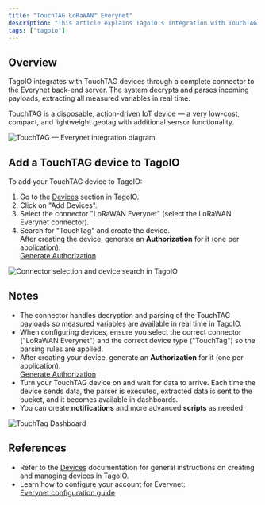 ```yaml
---
title: "TouchTAG LoRaWAN™ Everynet"
description: "This article explains TagoIO's integration with TouchTAG devices via the Everynet LoRaWAN backend, how data is decrypted and parsed in real time, and how to add a TouchTAG device in TagoIO."
tags: ["tagoio"]
---
```

## Overview

TagoIO integrates with TouchTAG devices through a complete connector to the Everynet back-end server. The system decrypts and parses incoming payloads, extracting all measured variables in real time.

TouchTAG is a disposable, action-driven IoT device — a very low-cost, compact, and lightweight geotag with additional sensor functionality.

![TouchTAG — Everynet integration diagram](/docs_imagem/tagoio/touchtag-lorawan-everynet-2.png)

## Add a TouchTAG device to TagoIO

To add your TouchTAG device to TagoIO:

1. Go to the [Devices](/docs/tagoio/devices/) section in TagoIO.
2. Click on "Add Devices".
3. Select the connector "LoRaWAN Everynet" (select the LoRaWAN Everynet connector).
4. Search for "TouchTag" and create the device.  
   After creating the device, generate an **Authorization** for it (one per application).  
   [Generate Authorization](/docs/tagoio/integrations/general/authorization)

![Connector selection and device search in TagoIO](/docs_imagem/tagoio/touchtag-lorawan-everynet-2.png)

## Notes

- The connector handles decryption and parsing of the TouchTAG payloads so measured variables are available in real time in TagoIO.
- When configuring devices, ensure you select the correct connector ("LoRaWAN Everynet") and the correct device type ("TouchTag") so the parsing rules are applied.
- After creating your device, generate an **Authorization** for it (one per application).  
  [Generate Authorization](/docs/tagoio/integrations/general/authorization)
- Turn your TouchTAG device on and wait for data to arrive. Each time the device sends data, the parser is executed, extracted data is sent to the bucket, and it becomes available in dashboards.
- You can create **notifications** and more advanced **scripts** as needed.

![TouchTag Dashboard](/docs_imagem/tagoio/TouchTag_Dashboard_Tago-0VU.png)

## References

- Refer to the [Devices](/docs/tagoio/devices/) documentation for general instructions on creating and managing devices in TagoIO.
- Learn how to configure your account for Everynet:  
  [Everynet configuration guide](/docs/tagoio/integrations/networks/everynet-lorawan)